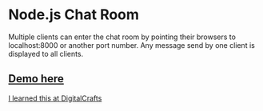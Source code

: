 # Node.js Chat Room

Multiple clients can enter the chat room by pointing their browsers to localhost:8000 or another port number. Any message send by one client is displayed to all clients.

## [Demo here](http://www.kdavidmoore.com/chat-room)

[I learned this at DigitalCrafts](http://digitalcrafts.com/)
